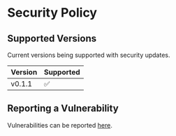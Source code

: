 # Security Policy

## Supported Versions

Current versions being supported with security updates.

| Version | Supported          |
| ------- | ------------------ |
| v0.1.1   | :white_check_mark: |

## Reporting a Vulnerability

Vulnerabilities can be reported [here](https://github.com/osinfra-io/google-cloud-services/security/advisories/new).
